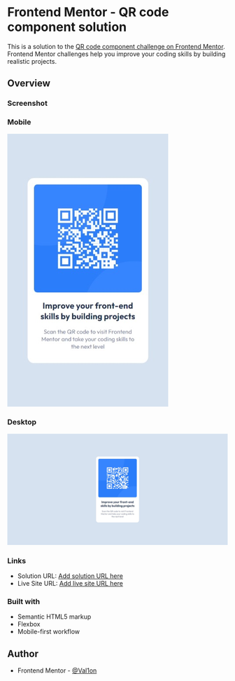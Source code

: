 # Frontend Mentor - QR code component solution

This is a solution to the [QR code component challenge on Frontend Mentor](https://www.frontendmentor.io/challenges/qr-code-component-iux_sIO_H). Frontend Mentor challenges help you improve your coding skills by building realistic projects.

## Overview

### Screenshot

### Mobile

 <img src="images/QR-Mobile.jpeg" alt="QR-Mobile">

### Desktop

 <img src="images/QR-Desktop.jpeg" alt="QR-Desktop">

### Links

- Solution URL: [Add solution URL here](https://your-solution-url.com)
- Live Site URL: [Add live site URL here](https://your-live-site-url.com)

### Built with

- Semantic HTML5 markup
- Flexbox
- Mobile-first workflow

## Author

- Frontend Mentor - [@Val1on](https://www.frontendmentor.io/profile/Val1on)
